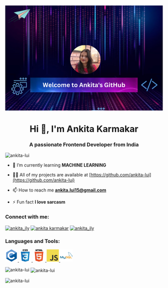 ![logo](https://github.com/ankita-lui/ankita-lui/blob/main/canavaholo.png)
<h1 align="center">Hi 👋, I'm Ankita Karmakar</h1>
<h3 align="center">A passionate Frontend Developer from India</h3>

<p align="left"> <img src="https://komarev.com/ghpvc/?username=ankita-lui&label=Profile%20views&color=0e75b6&style=flat" alt="ankita-lui" /> </p>

- 🌱 I’m currently learning **MACHINE LEARNING**

- 👨‍💻 All of my projects are available at [https://github.com/ankita-lui](https://github.com/ankita-lui)

- 📫 How to reach me **ankita.lui15@gmail.com**

- ⚡ Fun fact **I love sarcasm**

<h3 align="left">Connect with me:</h3>
<p align="left">
<a href="https://linkedin.com/in/ankita_ily" target="blank"><img align="center" src="https://raw.githubusercontent.com/rahuldkjain/github-profile-readme-generator/master/src/images/icons/Social/linked-in-alt.svg" alt="ankita_ily" height="30" width="40" /></a>
<a href="https://fb.com/ankita karmakar" target="blank"><img align="center" src="https://raw.githubusercontent.com/rahuldkjain/github-profile-readme-generator/master/src/images/icons/Social/facebook.svg" alt="ankita karmakar" height="30" width="40" /></a>
<a href="https://instagram.com/ankita_ily" target="blank"><img align="center" src="https://raw.githubusercontent.com/rahuldkjain/github-profile-readme-generator/master/src/images/icons/Social/instagram.svg" alt="ankita_ily" height="30" width="40" /></a>
</p>

<h3 align="left">Languages and Tools:</h3>
<p align="left"> <a href="https://www.cprogramming.com/" target="_blank" rel="noreferrer"> <img src="https://raw.githubusercontent.com/devicons/devicon/master/icons/c/c-original.svg" alt="c" width="40" height="40"/> </a> <a href="https://www.w3schools.com/css/" target="_blank" rel="noreferrer"> <img src="https://raw.githubusercontent.com/devicons/devicon/master/icons/css3/css3-original-wordmark.svg" alt="css3" width="40" height="40"/> </a> <a href="https://www.w3.org/html/" target="_blank" rel="noreferrer"> <img src="https://raw.githubusercontent.com/devicons/devicon/master/icons/html5/html5-original-wordmark.svg" alt="html5" width="40" height="40"/> </a> <a href="https://developer.mozilla.org/en-US/docs/Web/JavaScript" target="_blank" rel="noreferrer"> <img src="https://raw.githubusercontent.com/devicons/devicon/master/icons/javascript/javascript-original.svg" alt="javascript" width="40" height="40"/> </a> <a href="https://www.mysql.com/" target="_blank" rel="noreferrer"> <img src="https://raw.githubusercontent.com/devicons/devicon/master/icons/mysql/mysql-original-wordmark.svg" alt="mysql" width="40" height="40"/> </a> </p>

<p><img align="left" src="https://github-readme-stats.vercel.app/api/top-langs?username=ankita-lui&show_icons=true&locale=en&layout=compact" alt="ankita-lui" /></p>

<p>&nbsp;<img align="center" src="https://github-readme-stats.vercel.app/api?username=ankita-lui&show_icons=true&locale=en" alt="ankita-lui" /></p>

<p><img align="center" src="https://github-readme-streak-stats.herokuapp.com/?user=ankita-lui&" alt="ankita-lui" /></p>
